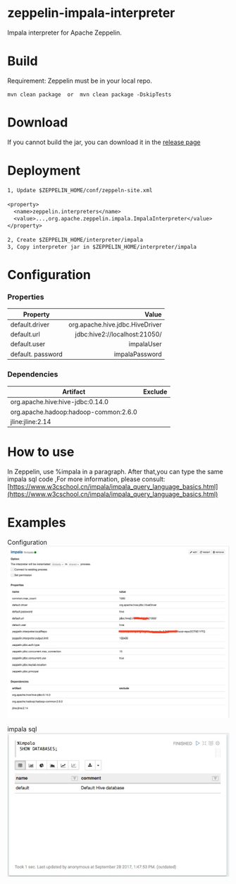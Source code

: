 # zeppelin-impala-interpreter
Impala interpreter for Apache Zeppelin.


# Build
Requirement: Zeppelin must be in your local repo.

```
mvn clean package  or  mvn clean package -DskipTests
```

# Download
If you cannot build the jar, you can download it in the [release page](https://github.com/peter158/zeppelin-impala-interpreter/releases)

# Deployment

```
1, Update $ZEPPELIN_HOME/conf/zeppeln-site.xml

<property>
  <name>zeppelin.interpreters</name>
  <value>...,org.apache.zeppelin.impala.ImpalaInterpreter</value>
</property>

2, Create $ZEPPELIN_HOME/interpreter/impala
3, Copy interpreter jar in $ZEPPELIN_HOME/interpreter/impala

```
# Configuration
### Properties
| Property        | Value    | 
| --------   | -----:   |
| default.driver        | org.apache.hive.jdbc.HiveDriver      | 
| default.url       | jdbc:hive2://localhost:21050/      | 
| default.user        | impalaUser      | 
| default. password        | impalaPassword      | 

### Dependencies
| Artifact        | Exclude    | 
| --------   | -----:   |
| org.apache.hive:hive-jdbc:0.14.0	|  | 
| org.apache.hadoop:hadoop-common:2.6.0       |       | 
| jline:jline:2.14       |       | 


# How to use
In Zeppelin, use %impala in a paragraph. After that,you can type the same impala sql code ,For more information, please consult:[https://www.w3cschool.cn/impala/impala_query_language_basics.html](https://www.w3cschool.cn/impala/impala_query_language_basics.html)


# Examples
Configuration
![](https://raw.githubusercontent.com/peter158/zeppelin-impala-interpreter/master/doc/config.png)

impala sql
![](https://raw.githubusercontent.com/peter158/zeppelin-impala-interpreter/master/doc/sql.png)
